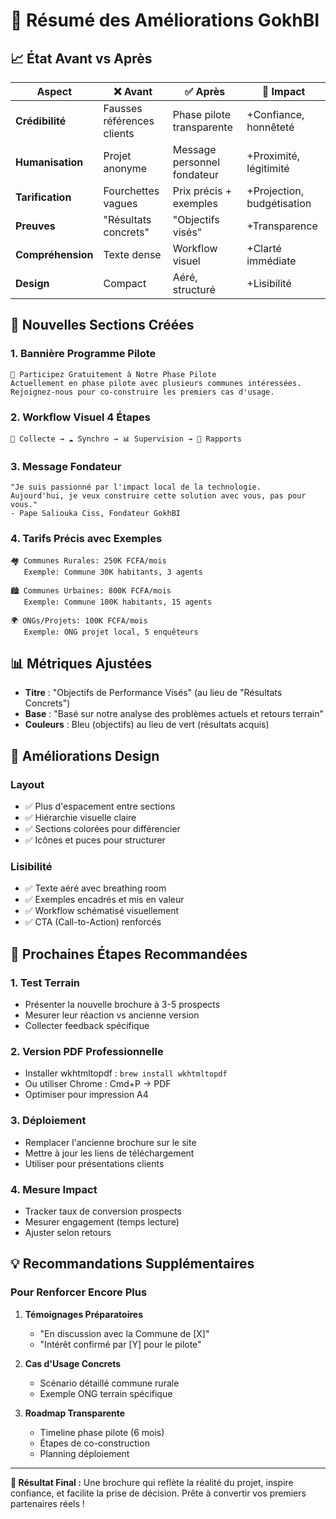 # 🎯 Résumé des Améliorations GokhBI

## 📈 État Avant vs Après

| Aspect | ❌ Avant | ✅ Après | 🎯 Impact |
|--------|----------|----------|-----------|
| **Crédibilité** | Fausses références clients | Phase pilote transparente | +Confiance, honnêteté |
| **Humanisation** | Projet anonyme | Message personnel fondateur | +Proximité, légitimité |
| **Tarification** | Fourchettes vagues | Prix précis + exemples | +Projection, budgétisation |
| **Preuves** | "Résultats concrets" | "Objectifs visés" | +Transparence |
| **Compréhension** | Texte dense | Workflow visuel | +Clarté immédiate |
| **Design** | Compact | Aéré, structuré | +Lisibilité |

## 🚀 Nouvelles Sections Créées

### 1. **Bannière Programme Pilote**
```
🎁 Participez Gratuitement à Notre Phase Pilote
Actuellement en phase pilote avec plusieurs communes intéressées.
Rejoignez-nous pour co-construire les premiers cas d'usage.
```

### 2. **Workflow Visuel 4 Étapes**
```
📱 Collecte → ☁️ Synchro → 📊 Supervision → 📄 Rapports
```

### 3. **Message Fondateur**
```
"Je suis passionné par l'impact local de la technologie.
Aujourd'hui, je veux construire cette solution avec vous, pas pour vous."
- Pape Saliouka Ciss, Fondateur GokhBI
```

### 4. **Tarifs Précis avec Exemples**
```
🏘️ Communes Rurales: 250K FCFA/mois
   Exemple: Commune 30K habitants, 3 agents

🏙️ Communes Urbaines: 800K FCFA/mois  
   Exemple: Commune 100K habitants, 15 agents

🌍 ONGs/Projets: 100K FCFA/mois
   Exemple: ONG projet local, 5 enquêteurs
```

## 📊 Métriques Ajustées

- **Titre** : "Objectifs de Performance Visés" (au lieu de "Résultats Concrets")
- **Base** : "Basé sur notre analyse des problèmes actuels et retours terrain"
- **Couleurs** : Bleu (objectifs) au lieu de vert (résultats acquis)

## 🎨 Améliorations Design

### Layout
- ✅ Plus d'espacement entre sections
- ✅ Hiérarchie visuelle claire
- ✅ Sections colorées pour différencier
- ✅ Icônes et puces pour structurer

### Lisibilité
- ✅ Texte aéré avec breathing room
- ✅ Exemples encadrés et mis en valeur
- ✅ Workflow schématisé visuellement
- ✅ CTA (Call-to-Action) renforcés

## 🎯 Prochaines Étapes Recommandées

### 1. **Test Terrain**
- Présenter la nouvelle brochure à 3-5 prospects
- Mesurer leur réaction vs ancienne version
- Collecter feedback spécifique

### 2. **Version PDF Professionnelle**
- Installer wkhtmltopdf : `brew install wkhtmltopdf`
- Ou utiliser Chrome : Cmd+P → PDF
- Optimiser pour impression A4

### 3. **Déploiement**
- Remplacer l'ancienne brochure sur le site
- Mettre à jour les liens de téléchargement
- Utiliser pour présentations clients

### 4. **Mesure Impact**
- Tracker taux de conversion prospects
- Mesurer engagement (temps lecture)
- Ajuster selon retours

## 💡 Recommandations Supplémentaires

### Pour Renforcer Encore Plus

1. **Témoignages Préparatoires**
   - "En discussion avec la Commune de [X]"
   - "Intérêt confirmé par [Y] pour le pilote"

2. **Cas d'Usage Concrets**
   - Scénario détaillé commune rurale
   - Exemple ONG terrain spécifique

3. **Roadmap Transparente**
   - Timeline phase pilote (6 mois)
   - Étapes de co-construction
   - Planning déploiement

---

**🎉 Résultat Final :** Une brochure qui reflète la réalité du projet, inspire confiance, et facilite la prise de décision. Prête à convertir vos premiers partenaires réels !
